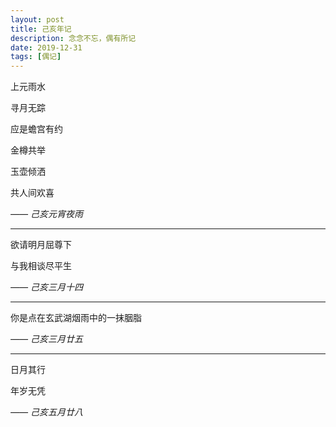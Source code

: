 ```yaml
---
layout: post
title: 己亥年记
description: 念念不忘，偶有所记
date: 2019-12-31
tags: [偶记]
---
```


上元雨水

寻月无踪

<!--more-->

应是蟾宫有约

金樽共举

玉壶倾洒

共人间欢喜

*—— 己亥元宵夜雨*

---

欲请明月屈尊下

与我相谈尽平生

*—— 己亥三月十四*

---

你是点在玄武湖烟雨中的一抹胭脂

*—— 己亥三月廿五*

---

日月其行

年岁无凭

*—— 己亥五月廿八*
